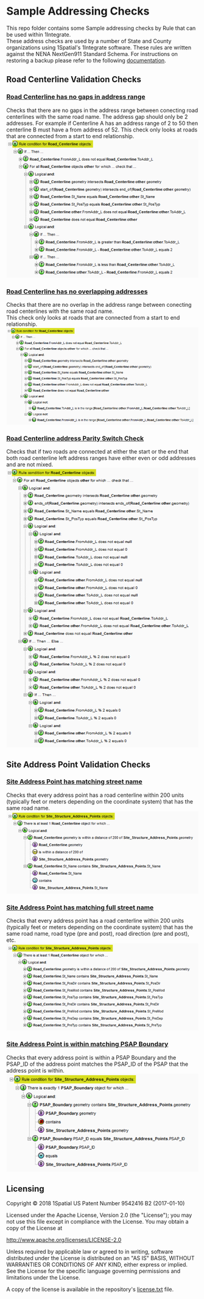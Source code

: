 # Sample Addressing Checks
This repo folder contains some Sample addressing checks by Rule that can be used within 1Integrate.  
These address checks are used by a number of State and County organizations using 1Spatial's 1Integrate software. 
These rules are written against the NENA NextGen911 Standard Schema. 
For instructions on restoring a backup please refer to the following [documentation](https://1spatial.com/documentation/1integrate/v2_5/Topics/Backup_Restore.htm?Highlight=Restore%20Backup%20Rules).

## Road Centerline Validation Checks

### [Road Centerline has no gaps in address range](CenterlineAddressesHaveNoGaps_left_st_to_end.xml)
Checks that there are no gaps in the address range between conecting road centerlines with the same road name.  The address gap should only be 2 addresses.  For example if Centerline A has an address range of 2 to 50 then centerline B must have a from address of 52.
This check only looks at roads that are connected from a start to end relationship.
![Alt text](img/CenterlineAddressesHaveNoGaps_Rule.png?raw=true "Centerline Address Range Gap Rule Screenshot")

### [Road Centerline has no overlapping addresses](CenterlineAddressesHaveNoOverlaps_left_st_to_end.xml)
Checks that there are no overlap in the address range between conecting road centerlines with the same road name.  
This check only looks at roads that are connected from a start to end relationship.
![Alt text](img/CenterlineAddressesHaveNoOverlaps_Rule.png?raw=true "Centerline Address Range Overlap Rule Screenshot")

### [Road Centerline address Parity Switch Check](CenterlineAddressesHaveNoParitySwitches_left.xml)
Checks that if two roads are connected at either the start or the end that both road centerline left address ranges have either even or odd addresses and are not mixed.  
![Alt text](img/CenterlineAddressesHaveNoParitySwitches_Rule.png?raw=true "Centerline Address Range Parity Rule Screenshot")

## Site Address Point Validation Checks

### [Site Address Point has matching street name](SiteAddressPointHasMatchingCenterlineWithin200_all_street_attr.xml)
Checks that every address point has a road centerline within 200 units (typically feet or meters depending on the coordinate system) that has the same road name.
![Alt text](img/SSAPHasCenterlineWithSameName_Rule.png?raw=true "SSAP vs Centerline Street Name Rule Screenshot")

### [Site Address Point has matching full street name](CenterlineAddressesHaveNoParitySwitches_left.xml)
Checks that every address point has a road centerline within 200 units (typically feet or meters depending on the coordinate system) that has the same road name, road type (pre and post), road direction (pre and post), etc.
![Alt text](img/SSAPHasCenterlineWithSameStreetAttributes_Rule.png?raw=true "SSAP vs Centerline Street Attributes Rule Screenshot")

### [Site Address Point is within matching PSAP Boundary](SiteAddressPointWithinCorrectPSAP.xml)
Checks that every address point is within a PSAP Boundary and the PSAP_ID of the address point matches the PSAP_ID of the PSAP that the address point is within.  
![Alt text](img/SSAPWithinCorrectPSAP_Rule.png?raw=true "SSAP Within Correct PSAP Rule Screenshot")



## Licensing
Copyright © 2018 1Spatial US Patent Number 9542416 B2 (2017-01-10)

Licensed under the Apache License, Version 2.0 (the "License");
you may not use this file except in compliance with the License.
You may obtain a copy of the License at

   http://www.apache.org/licenses/LICENSE-2.0

Unless required by applicable law or agreed to in writing, software
distributed under the License is distributed on an "AS IS" BASIS,
WITHOUT WARRANTIES OR CONDITIONS OF ANY KIND, either express or implied.
See the License for the specific language governing permissions and
limitations under the License.

A copy of the license is available in the repository's [license.txt](LICENSE) file.